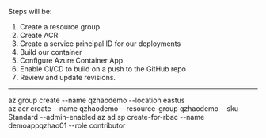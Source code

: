 Steps will be:

1. Create a resource group
2. Create ACR
3. Create a service principal ID for our deployments
4. Build our container
5. Configure Azure Container App 
6. Enable CI/CD to build on a push to the GitHub repo
7. Review and update revisions.

---
az group create --name qzhaodemo --location eastus    
az acr create --name qzhaodemo --resource-group qzhaodemo --sku Standard --admin-enabled
az ad sp create-for-rbac --name demoappqzhao01 --role contributor
